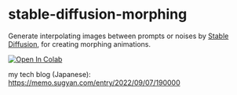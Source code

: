 # stable-diffusion-morphing

Generate interpolating images  between prompts or noises by [Stable Diffusion](https://github.com/CompVis/stable-diffusion), for creating morphing animations.

[![Open In Colab](https://colab.research.google.com/assets/colab-badge.svg)](https://colab.research.google.com/github/sugyan/stable-diffusion-morphing/blob/main/stable_diffusion_morphing.ipynb)

my tech blog (Japanese): https://memo.sugyan.com/entry/2022/09/07/190000
